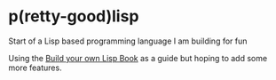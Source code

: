 # p(retty-good)lisp

Start of a Lisp based programming language I am building for fun

Using the [Build your own Lisp Book](http://www.buildyourownlisp.com/) as a guide but hoping to add some more features.
